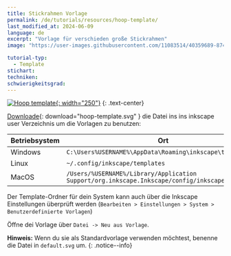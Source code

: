 ```yaml
---
title: Stickrahmen Vorlage
permalink: /de/tutorials/resources/hoop-template/
last_modified_at: 2024-06-09
language: de
excerpt: "Vorlage für verschieden große Stickrahmen"
image: "https://user-images.githubusercontent.com/11083514/40359689-87495ec8-5dbb-11e8-8ef9-80d4fac89d72.png"

tutorial-typ:
  - Template
stichart: 
techniken:
schwierigkeitsgrad: 
---
```

[![Hoop template](https://user-images.githubusercontent.com/11083514/40359689-87495ec8-5dbb-11e8-8ef9-80d4fac89d72.png){: width="250"}](/assets/images/tutorials/templates/hoop-template.svg)
{: .text-center}

[Downloade](/assets/images/tutorials/templates/hoop-template.svg){: download="hoop-template.svg" } die Datei ins ins inkscape user Verzeichnis um die Vorlagen zu benutzen:

Betriebsystem|Ort
----|----
Windows|`C:\Users%USERNAME%\AppData\Roaming\inkscape\templates`
Linux|`~/.config/inkscape/templates`
MacOS|`/Users/%USERNAME%/Library/Application Support/org.inkscape.Inkscape/config/inkscape/templates`

Der Template-Ordner für dein System kann auch über die Inkscape Einstellungen überprüft werden (`Bearbeiten > Einstellungen > System > Benutzerdefinierte Vorlagen`)

Öffne dei Vorlage über `Datei -> Neu aus Vorlage`.

**Hinweis:** Wenn du sie als Standardvorlage verwenden möchtest, benenne die Datei in `default.svg` um.
{: .notice--info}

